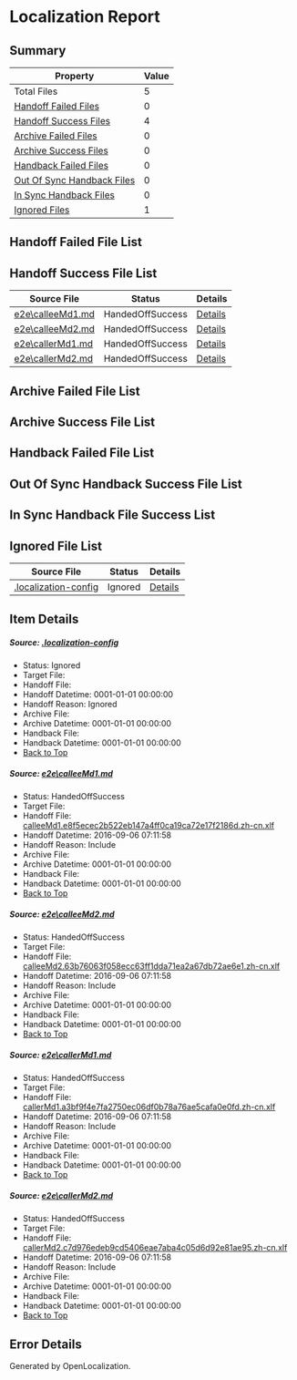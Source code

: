 # <a name='report-top'></a> Localization Report

## Summary
 Property | Value 
 -------- | ----- 
 Total Files | 5
[ Handoff Failed Files ](#handoff-failed-list)| 0
[ Handoff Success Files ](#handoff-success-list)| 4
[ Archive Failed Files ](#archive-failed-list)| 0
[ Archive Success Files ](#archive-success-list)| 0
[ Handback Failed Files ](#handback-failed-list)| 0
[ Out Of Sync Handback Files ](#outofsync-handback-success-list)| 0
[ In Sync Handback Files ](#insync-handback-success-list)| 0
[ Ignored Files ](#ignored-list)| 1

## <a name='handoff-failed-list'></a> Handoff Failed File List

## <a name='handoff-success-list'></a> Handoff Success File List
 Source File | Status | Details 
 ----------- | ------ | ------- 
 [e2e\calleeMd1.md](https://github.com/OpenLocalizationTestOrg/ol-test0/blob/aa1a57ec6506ee7c2e397dece10f632137581def/e2e/calleeMd1.md) | HandedOffSuccess | [Details](#eab547836547cea5d7d66b20545358fc7c82d5b21)
 [e2e\calleeMd2.md](https://github.com/OpenLocalizationTestOrg/ol-test0/blob/aa1a57ec6506ee7c2e397dece10f632137581def/e2e/calleeMd2.md) | HandedOffSuccess | [Details](#36e2451a4126fb0d3cea773f80aec25c66c636482)
 [e2e\callerMd1.md](https://github.com/OpenLocalizationTestOrg/ol-test0/blob/aa1a57ec6506ee7c2e397dece10f632137581def/e2e/callerMd1.md) | HandedOffSuccess | [Details](#706d34ea97ead352a5aa00c3b581567222b1649e3)
 [e2e\callerMd2.md](https://github.com/OpenLocalizationTestOrg/ol-test0/blob/aa1a57ec6506ee7c2e397dece10f632137581def/e2e/callerMd2.md) | HandedOffSuccess | [Details](#01ceefdd567f1eecd279feb3421bc944a58f48894)

## <a name='archive-failed-list'></a> Archive Failed File List

## <a name='archive-success-list'></a> Archive Success File List

## <a name='handback-failed-list'></a> Handback Failed File List

## <a name='outofsync-handback-success-list'></a> Out Of Sync Handback Success File List

## <a name='insync-handback-success-list'></a> In Sync Handback File Success List

## <a name='ignored-list'></a> Ignored File List
 Source File | Status | Details 
 ----------- | ------ | ------- 
 [.localization-config](https://github.com/OpenLocalizationTestOrg/ol-test0/blob/aa1a57ec6506ee7c2e397dece10f632137581def/.localization-config) | Ignored | [Details](#3d4f252ac210baf56311d7e97dcc2db10974dbd20)

## Item Details
##### <a name='3d4f252ac210baf56311d7e97dcc2db10974dbd20'></a> Source: [.localization-config](https://github.com/OpenLocalizationTestOrg/ol-test0/blob/aa1a57ec6506ee7c2e397dece10f632137581def/.localization-config)
* Status: Ignored
* Target File: 
* Handoff File: 
* Handoff Datetime: 0001-01-01 00:00:00
* Handoff Reason: Ignored
* Archive File: 
* Archive Datetime: 0001-01-01 00:00:00
* Handback File: 
* Handback Datetime: 0001-01-01 00:00:00
* [Back to Top](#report-top)

##### <a name='eab547836547cea5d7d66b20545358fc7c82d5b21'></a> Source: [e2e\calleeMd1.md](https://github.com/OpenLocalizationTestOrg/ol-test0/blob/aa1a57ec6506ee7c2e397dece10f632137581def/e2e/calleeMd1.md)
* Status: HandedOffSuccess
* Target File: 
* Handoff File: [calleeMd1.e8f5ecec2b522eb147a4ff0ca19ca72e17f2186d.zh-cn.xlf](https://github.com/OpenLocalizationTestOrg/ol-test0-handoff/blob/9b49347b7385aadd088de898e05b9912e31904b3/ol-handoff/OpenLocalizationTestOrg/ol-test0-zhcn/ci/ht/calleeMd1.e8f5ecec2b522eb147a4ff0ca19ca72e17f2186d.zh-cn.xlf)
* Handoff Datetime: 2016-09-06 07:11:58
* Handoff Reason: Include
* Archive File: 
* Archive Datetime: 0001-01-01 00:00:00
* Handback File: 
* Handback Datetime: 0001-01-01 00:00:00
* [Back to Top](#report-top)

##### <a name='36e2451a4126fb0d3cea773f80aec25c66c636482'></a> Source: [e2e\calleeMd2.md](https://github.com/OpenLocalizationTestOrg/ol-test0/blob/aa1a57ec6506ee7c2e397dece10f632137581def/e2e/calleeMd2.md)
* Status: HandedOffSuccess
* Target File: 
* Handoff File: [calleeMd2.63b76063f058ecc63ff1dda71ea2a67db72ae6e1.zh-cn.xlf](https://github.com/OpenLocalizationTestOrg/ol-test0-handoff/blob/9b49347b7385aadd088de898e05b9912e31904b3/ol-handoff/OpenLocalizationTestOrg/ol-test0-zhcn/ci/ht/calleeMd2.63b76063f058ecc63ff1dda71ea2a67db72ae6e1.zh-cn.xlf)
* Handoff Datetime: 2016-09-06 07:11:58
* Handoff Reason: Include
* Archive File: 
* Archive Datetime: 0001-01-01 00:00:00
* Handback File: 
* Handback Datetime: 0001-01-01 00:00:00
* [Back to Top](#report-top)

##### <a name='706d34ea97ead352a5aa00c3b581567222b1649e3'></a> Source: [e2e\callerMd1.md](https://github.com/OpenLocalizationTestOrg/ol-test0/blob/aa1a57ec6506ee7c2e397dece10f632137581def/e2e/callerMd1.md)
* Status: HandedOffSuccess
* Target File: 
* Handoff File: [callerMd1.a3bf9f4e7fa2750ec06df0b78a76ae5cafa0e0fd.zh-cn.xlf](https://github.com/OpenLocalizationTestOrg/ol-test0-handoff/blob/9b49347b7385aadd088de898e05b9912e31904b3/ol-handoff/OpenLocalizationTestOrg/ol-test0-zhcn/ci/ht/callerMd1.a3bf9f4e7fa2750ec06df0b78a76ae5cafa0e0fd.zh-cn.xlf)
* Handoff Datetime: 2016-09-06 07:11:58
* Handoff Reason: Include
* Archive File: 
* Archive Datetime: 0001-01-01 00:00:00
* Handback File: 
* Handback Datetime: 0001-01-01 00:00:00
* [Back to Top](#report-top)

##### <a name='01ceefdd567f1eecd279feb3421bc944a58f48894'></a> Source: [e2e\callerMd2.md](https://github.com/OpenLocalizationTestOrg/ol-test0/blob/aa1a57ec6506ee7c2e397dece10f632137581def/e2e/callerMd2.md)
* Status: HandedOffSuccess
* Target File: 
* Handoff File: [callerMd2.c7d976edeb9cd5406eae7aba4c05d6d92e81ae95.zh-cn.xlf](https://github.com/OpenLocalizationTestOrg/ol-test0-handoff/blob/9b49347b7385aadd088de898e05b9912e31904b3/ol-handoff/OpenLocalizationTestOrg/ol-test0-zhcn/ci/ht/callerMd2.c7d976edeb9cd5406eae7aba4c05d6d92e81ae95.zh-cn.xlf)
* Handoff Datetime: 2016-09-06 07:11:58
* Handoff Reason: Include
* Archive File: 
* Archive Datetime: 0001-01-01 00:00:00
* Handback File: 
* Handback Datetime: 0001-01-01 00:00:00
* [Back to Top](#report-top)


## Error Details

Generated by OpenLocalization.
